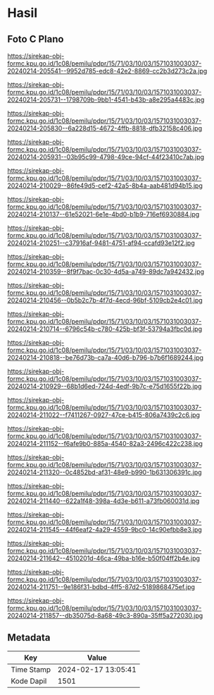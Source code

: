 # Hasil

## Foto C Plano

https://sirekap-obj-formc.kpu.go.id/1c08/pemilu/pdpr/15/71/03/10/03/1571031003037-20240214-205541--9952d785-edc8-42e2-8869-cc2b3d273c2a.jpg

https://sirekap-obj-formc.kpu.go.id/1c08/pemilu/pdpr/15/71/03/10/03/1571031003037-20240214-205731--1798709b-9bb1-4541-b43b-a8e295a4483c.jpg

https://sirekap-obj-formc.kpu.go.id/1c08/pemilu/pdpr/15/71/03/10/03/1571031003037-20240214-205830--6a228d15-4672-4ffb-8818-dfb32158c406.jpg

https://sirekap-obj-formc.kpu.go.id/1c08/pemilu/pdpr/15/71/03/10/03/1571031003037-20240214-205931--03b95c99-4798-49ce-94cf-44f23410c7ab.jpg

https://sirekap-obj-formc.kpu.go.id/1c08/pemilu/pdpr/15/71/03/10/03/1571031003037-20240214-210029--86fe49d5-cef2-42a5-8b4a-aab481d94b15.jpg

https://sirekap-obj-formc.kpu.go.id/1c08/pemilu/pdpr/15/71/03/10/03/1571031003037-20240214-210137--61e52021-6e1e-4bd0-b1b9-716ef6930884.jpg

https://sirekap-obj-formc.kpu.go.id/1c08/pemilu/pdpr/15/71/03/10/03/1571031003037-20240214-210251--c37916af-9481-4751-af94-ccafd93e12f2.jpg

https://sirekap-obj-formc.kpu.go.id/1c08/pemilu/pdpr/15/71/03/10/03/1571031003037-20240214-210359--8f9f7bac-0c30-4d5a-a749-89dc7a942432.jpg

https://sirekap-obj-formc.kpu.go.id/1c08/pemilu/pdpr/15/71/03/10/03/1571031003037-20240214-210456--0b5b2c7b-4f7d-4ecd-96bf-5109cb2e4c01.jpg

https://sirekap-obj-formc.kpu.go.id/1c08/pemilu/pdpr/15/71/03/10/03/1571031003037-20240214-210714--6796c54b-c780-425b-bf3f-53794a3fbc0d.jpg

https://sirekap-obj-formc.kpu.go.id/1c08/pemilu/pdpr/15/71/03/10/03/1571031003037-20240214-210818--be76d73b-ca7a-40d6-b796-b7b6f1689244.jpg

https://sirekap-obj-formc.kpu.go.id/1c08/pemilu/pdpr/15/71/03/10/03/1571031003037-20240214-210929--68b1d6ed-724d-4edf-9b7c-e75d1655f22b.jpg

https://sirekap-obj-formc.kpu.go.id/1c08/pemilu/pdpr/15/71/03/10/03/1571031003037-20240214-211022--f7411267-0927-47ce-b415-806a7439c2c6.jpg

https://sirekap-obj-formc.kpu.go.id/1c08/pemilu/pdpr/15/71/03/10/03/1571031003037-20240214-211152--f6afe9b0-885a-4540-82a3-2496c422c238.jpg

https://sirekap-obj-formc.kpu.go.id/1c08/pemilu/pdpr/15/71/03/10/03/1571031003037-20240214-211320--0c4852bd-af31-48e9-b990-1b631306391c.jpg

https://sirekap-obj-formc.kpu.go.id/1c08/pemilu/pdpr/15/71/03/10/03/1571031003037-20240214-211440--622a1f48-398a-4d3e-b611-a73fb060031d.jpg

https://sirekap-obj-formc.kpu.go.id/1c08/pemilu/pdpr/15/71/03/10/03/1571031003037-20240214-211545--44f6eaf2-4a29-4559-9bc0-14c90efbb8e3.jpg

https://sirekap-obj-formc.kpu.go.id/1c08/pemilu/pdpr/15/71/03/10/03/1571031003037-20240214-211642--4510201d-46ca-49ba-b16e-b50f04ff2b4e.jpg

https://sirekap-obj-formc.kpu.go.id/1c08/pemilu/pdpr/15/71/03/10/03/1571031003037-20240214-211751--9e186f31-bdbd-4ff5-87d2-5189868475ef.jpg

https://sirekap-obj-formc.kpu.go.id/1c08/pemilu/pdpr/15/71/03/10/03/1571031003037-20240214-211857--db35075d-8a68-49c3-890a-35ff5a272030.jpg


## Metadata

| Key        | Value               |
| ---------- | ------------------- |
| Time Stamp | 2024-02-17 13:05:41 |
| Kode Dapil | 1501                |



